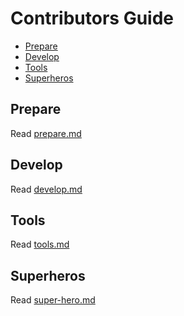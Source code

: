 <!--
@license
Copyright (c) 2025 Rljson

Use of this source code is governed by terms that can be
found in the LICENSE file in the root of this package.
-->

# Contributors Guide

- [Prepare](#prepare)
- [Develop](#develop)
- [Tools](#tools)
- [Superheros](#superheros)

## Prepare

Read [prepare.md](doc/workflows/prepare.md)

<!-- ........................................................................-->

## Develop

Read [develop.md](doc/workflows/develop.md)

## Tools

Read [tools.md](doc/workflows/tools.md)

## Superheros

Read [super-hero.md](doc/workflows/super-hero.md)
